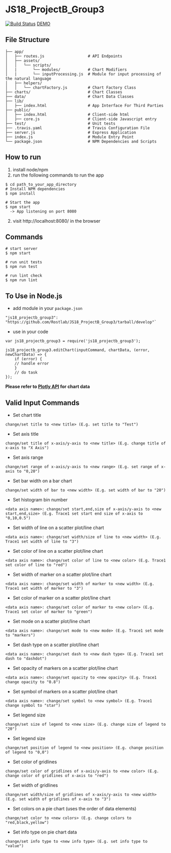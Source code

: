 # JS18_ProjectB_Group3

[![Build Status](https://travis-ci.org/Rostlab/JS18_ProjectB_Group3.svg?branch=develop)](https://travis-ci.org/Rostlab/JS18_ProjectB_Group3) [DEMO](https://js2018-group3.azurewebsites.net/)

## File Structure

```
├── app/
│   ├── routes.js                   # API Endpoints
│   ├── assets/
│   │   └── scripts/
│   |       └── modules/            # Chart Modifiers
│   |       └── inputProcessing.js  # Module for input processing of the natural language
│   ├── helpers/
│   │   └── chartFactory.js         # Chart Factory Class
├── charts/                         # Chart Classes
├── data/                           # Chart Data Classes
├── lib/
│   ├── index.html                  # App Interface For Third Parties
├── public/
│   ├── index.html                  # Client-side html
│   ├── core.js                     # Client-side Javascript entry
├── test/                           # Unit tests
├── .travis.yaml                    # Travis Configuration File
├── server.js                       # Express Application
├── index.js                        # Module Entry Point
└── package.json                    # NPM Dependencies and Scripts
```

## How to run
 1) install node/npm
 2) run the following commands to run the app
```
$ cd path_to_your_app_directory
# Install NPM dependencies
$ npm install

# Start the app
$ npm start
  -> App listening on port 8080
```
2) visit http://localhost:8080/ in the browser

## Commands
```
# start server
$ npm start

# run unit tests
$ npm run test

# run lint check
$ npm run lint
```

## To Use in Node.js

* add module in your `package.json`
```
"js18_projectb_group3": "https://github.com/Rostlab/JS18_ProjectB_Group3/tarball/develop"`
```
* use in your code
```
var js18_projectb_group3 = require('js18_projectb_group3');

js18_projectb_group3.editChart(inputCommand, chartData, (error, newChartData) => {
    if (error) {
    // handle error
    }
    // do task
});
```

**Please refer to [Plotly API](https://plot.ly/javascript/) for chart data**

## Valid Input Commands
* Set chart title

`change/set title to <new title> (E.g. set title to "Test")`
* Set axis title

`change/set title of x-axis/y-axis to <new title> (E.g. change title of x-axis to "X Axis")`
* Set axis range

`change/set range of x-axis/y-axis to <new range> (E.g. set range of x-axis to "0,20")`
* Set bar width on a bar chart

`change/set width of bar to <new width> (E.g. set width of bar to "20")`
* Set histogram bin number

`<data axis name>: change/set start,end,size of x-axis/y-axis to <new start,end,size> (E.g. Trace1 set start end size of x-axis to "0,10,0.5")`
* Set width of line on a scatter plot/line chart

`<data axis name>: change/set width/size of line to <new width> (E.g. Trace1 set width of line to "3")`
* Set color of line on a scatter plot/line chart

`<data axis name>: change/set color of line to <new color> (E.g. Trace1 set color of line to "red")`
* Set width of marker on a scatter plot/line chart

`<data axis name>: change/set width of marker to <new width> (E.g. Trace1 set width of marker to "3")`
* Set color of marker on a scatter plot/line chart

`<data axis name>: change/set color of marker to <new color> (E.g. Trace1 set color of marker to "green")`
* Set mode on a scatter plot/line chart

`<data axis name>: change/set mode to <new mode> (E.g. Trace1 set mode to "markers")`
* Set dash type on a scatter plot/line chart

`<data axis name>: change/set dash to <new dash type> (E.g. Trace1 set dash to "dashdot")`
* Set opacity of markers on a scatter plot/line chart

`<data axis name>: change/set opacity to <new opacity> (E.g. Trace1 change opacity to "0.8")`
* Set symbol of markers on a scatter plot/line chart

`<data axis name>: change/set symbol to <new symbol> (E.g. Trace1 change symbol to "star")`
* Set legend size

`change/set size of legend to <new size> (E.g. change size of legend to "20")`
* Set legend size

`change/set position of legend to <new position> (E.g. change position of legend to "0,0")`
* Set color of gridlines

`change/set color of gridlines of x-axis/y-axis to <new color> (E.g. change color of gridlines of x-axis to "red")`
* Set width of gridlines

`change/set width/size of gridlines of x-axis/y-axis to <new width> (E.g. set width of gridlines of x-axis to "3")`
* Set colors on a pie chart (uses the order of data elements)

`change/set color to <new colors> (E.g. change colors to "red,black,yellow")`
* Set info type on pie chart data

`change/set info type to <new info type> (E.g. set info type to "value")`
